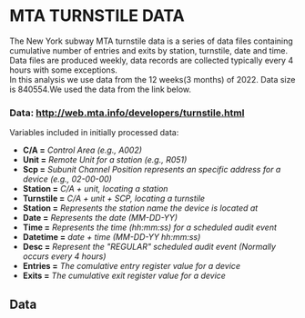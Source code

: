 # MTA TURNSTILE DATA

The New York subway MTA turnstile data is a series of data files containing cumulative number of entries and exits by station, turnstile, date and time. Data files are produced weekly, data records are collected typically every 4 hours with some exceptions.<br/> 
In this analysis we use data from the 12 weeks(3 months) of 2022. Data size is 840554.We used the data from the link below.<br/> 
### Data: http://web.mta.info/developers/turnstile.html


Variables included in initially processed data:

- **C/A =**  *Control Area (e.g., A002)*
- **Unit =**  *Remote Unit for a station (e.g., R051)*
- **Scp =** *Subunit Channel Position represents an specific address for a device (e.g., 02-00-00)*
- **Station =** *C/A + unit, locating a station*
- **Turnstile =** *C/A + unit + SCP, locating a turnstile*
- **Station =** *Represents the station name the device is located at*
- **Date =** *Represents the date (MM-DD-YY)*
- **Time =** *Represents the time (hh:mm:ss) for a scheduled audit event*
- **Datetime =** *date + time (MM-DD-YY hh:mm:ss)*
- **Desc =** *Represent the "REGULAR" scheduled audit event (Normally occurs every 4 hours)*
- **Entries =** *The comulative entry register value for a device*
- **Exits =** *The cumulative exit register value for a device*

## Data
